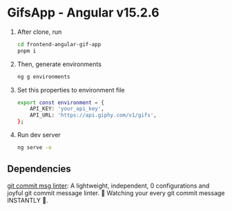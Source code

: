# GifsApp - Angular v15.2.6

1. After clone, run

    ```bash
    cd frontend-angular-gif-app
    pnpm i
    ```

2. Then, generate environments

    ```bash
    ng g environments
    ```

3. Set this properties to environment file

    ```bash
    export const environment = {
        API_KEY: 'your_api_key',
        API_URL: 'https://api.giphy.com/v1/gifs',
    };

    ```

4. Run dev server

    ```bash
    ng serve -o
    ```

## Dependencies

[git commit msg linter](https://www.npmjs.com/package/git-commit-msg-linter): A lightweight, independent, 0 configurations and joyful git commit message linter.
👀 Watching your every git commit message INSTANTLY 🚀.
